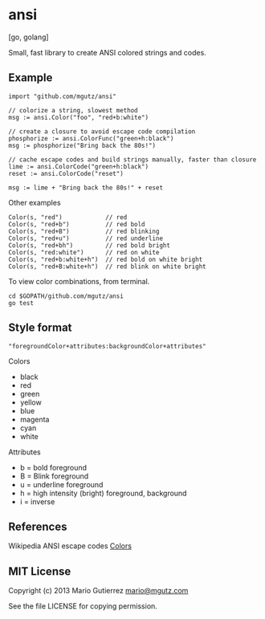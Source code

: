 # ansi

[go, golang]

Small, fast library to create ANSI colored strings and codes.

## Example

	import "github.com/mgutz/ansi"

	// colorize a string, slowest method
	msg := ansi.Color("foo", "red+b:white")

	// create a closure to avoid escape code compilation
	phosphorize := ansi.ColorFunc("green+h:black")
	msg := phosphorize("Bring back the 80s!")

	// cache escape codes and build strings manually, faster than closure
	lime := ansi.ColorCode("green+h:black")
	reset := ansi.ColorCode("reset")

	msg := lime + "Bring back the 80s!" + reset

Other examples

	Color(s, "red")            // red
	Color(s, "red+b")          // red bold
	Color(s, "red+B")          // red blinking
	Color(s, "red+u")          // red underline
	Color(s, "red+bh")         // red bold bright
	Color(s, "red:white")      // red on white
	Color(s, "red+b:white+h")  // red bold on white bright
	Color(s, "red+B:white+h")  // red blink on white bright

To view color combinations, from terminal.

	cd $GOPATH/github.com/mgutz/ansi
	go test

## Style format

	"foregroundColor+attributes:backgroundColor+attributes"

Colors

* black
* red
* green
* yellow
* blue
* magenta
* cyan
* white

Attributes

* b = bold foreground
* B = Blink foreground
* u = underline foreground
* h = high intensity (bright) foreground, background
* i = inverse

## References

Wikipedia ANSI escape codes [Colors](http://en.wikipedia.org/wiki/ANSI_escape_code#Colors)

## MIT License

Copyright (c) 2013 Mario Gutierrez mario@mgutz.com

See the file LICENSE for copying permission.

